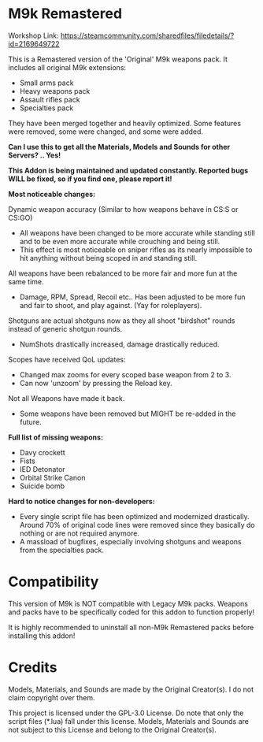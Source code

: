 # M9k Remastered

Workshop Link: https://steamcommunity.com/sharedfiles/filedetails/?id=2169649722

This is a Remastered version of the 'Original' M9k weapons pack.
It includes all original M9k extensions:
 * Small arms pack
 * Heavy weapons pack
 * Assault rifles pack
 * Specialties pack

They have been merged together and heavily optimized. Some features were removed, some were changed, and some were added.

**Can I use this to get all the Materials, Models and Sounds for other Servers? .. Yes!**

**This Addon is being maintained and updated constantly. Reported bugs WILL be fixed, so if you find one, please report it!**

**Most noticeable changes:**

Dynamic weapon accuracy (Similar to how weapons behave in CS:S or CS:GO)
 * All weapons have been changed to be more accurate while standing still and to be even more accurate while crouching and being still.
 * This effect is most noticeable on sniper rifles as its nearly impossible to hit anything without being scoped in and standing still.

All weapons have been rebalanced to be more fair and more fun at the same time.
 * Damage, RPM, Spread, Recoil etc.. Has been adjusted to be more fun and fair to shoot, and play against. (Yay for roleplayers).

Shotguns are actual shotguns now as they all shoot "birdshot" rounds instead of generic shotgun rounds.
 * NumShots drastically increased, damage drastically reduced.

Scopes have received QoL updates:
 * Changed max zooms for every scoped base weapon from 2 to 3.
 * Can now 'unzoom' by pressing the Reload key.
 
Not all Weapons have made it back.
 * Some weapons have been removed but MIGHT be re-added in the future.
 
 **Full list of missing weapons:**
 * Davy crockett
 * Fists
 * IED Detonator
 * Orbital Strike Canon
 * Suicide bomb

**Hard to notice changes for non-developers:**
 * Every single script file has been optimized and modernized drastically. Around 70% of original code lines were removed since they basically do nothing or are not required anymore.
 * A massload of bugfixes, especially involving shotguns and weapons from the specialties pack.
 
# Compatibility

This version of M9k is NOT compatible with Legacy M9k packs. Weapons and packs have to be specifically coded for this addon to function properly!

It is highly recommended to uninstall all non-M9k Remastered packs before installing this addon!

# Credits

Models, Materials, and Sounds are made by the Original Creator(s). I do not claim copyright over them.

This project is licensed under the GPL-3.0 License. Do note that only the script files (*.lua) fall under this license. Models, Materials and Sounds are not subject to this License and belong to the Original Creator(s).

